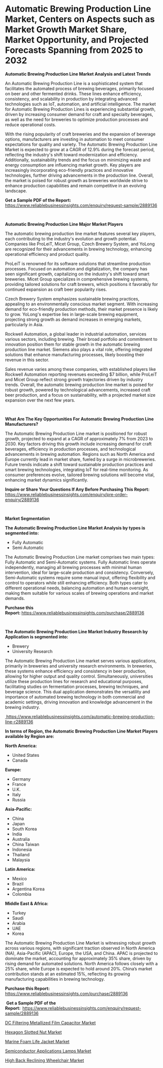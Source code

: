 <p><h1>Automatic Brewing Production Line Market, Centers on Aspects such as Market Growth Market Share, Market Opportunity, and Projected Forecasts Spanning from 2025 to 2032</h1></p><p><strong>Automatic Brewing Production Line Market Analysis and Latest Trends</strong></p>
<p><p>An Automatic Brewing Production Line is a sophisticated system that facilitates the automated process of brewing beverages, primarily focused on beer and other fermented drinks. These lines enhance efficiency, consistency, and scalability in production by integrating advanced technologies such as IoT, automation, and artificial intelligence. The market for Automatic Brewing Production Lines is experiencing substantial growth, driven by increasing consumer demand for craft and specialty beverages, as well as the need for breweries to optimize production processes and reduce operational costs.</p><p>With the rising popularity of craft breweries and the expansion of beverage options, manufacturers are investing in automation to meet consumer expectations for quality and variety. The Automatic Brewing Production Line Market is expected to grow at a CAGR of 12.9% during the forecast period, reflecting the industry's shift toward modernization and efficiency. Additionally, sustainability trends and the focus on minimizing waste and energy consumption are influencing market growth. Key players are increasingly incorporating eco-friendly practices and innovative technologies, further driving advancements in the production line. Overall, the market is poised for robust growth as breweries worldwide strive to enhance production capabilities and remain competitive in an evolving landscape.</p></p>
<p><strong>Get a Sample PDF of the Report:&nbsp;</strong> <a href="https://www.reliablebusinessinsights.com/enquiry/request-sample/2889136?utm_campaign=1113&utm_medium=2&utm_source=Github&utm_content=ia&utm_term=14032025&utm_id=automatic-brewing-production-line">https://www.reliablebusinessinsights.com/enquiry/request-sample/2889136</a></p>
<p>&nbsp;</p>
<p><strong>Automatic Brewing Production Line Major Market Players</strong></p>
<p><p>The automatic brewing production line market features several key players, each contributing to the industry's evolution and growth potential. Companies like ProLeiT, Micet Group, Czech Brewery System, and YoLong are recognized for their advancements in brewing technology, enhancing operational efficiency and product quality.</p><p>ProLeiT is renowned for its software solutions that streamline production processes. Focused on automation and digitalization, the company has seen significant growth, capitalizing on the industry's shift toward smart breweries. Micet Group specializes in comprehensive brewing systems, providing tailored solutions for craft brewers, which positions it favorably for continued expansion as craft beer popularity rises.</p><p>Czech Brewery System emphasizes sustainable brewing practices, appealing to an environmentally conscious market segment. With increasing demand for eco-friendly production methods, their market presence is likely to grow. YoLong's expertise lies in large-scale brewing equipment, projecting strong growth as demand increases in emerging markets, particularly in Asia.</p><p>Rockwell Automation, a global leader in industrial automation, services various sectors, including brewing. Their broad portfolio and commitment to innovation position them for stable growth in the automatic brewing production line market. Siemens also plays a vital role, offering integrated solutions that enhance manufacturing processes, likely boosting their revenue in this sector.</p><p>Sales revenue varies among these companies, with established players like Rockwell Automation reporting revenues exceeding $7 billion, while ProLeiT and Micet Group reflect strong growth trajectories driven by industry trends. Overall, the automatic brewing production line market is poised for robust growth, powered by technological advancements, increased craft beer production, and a focus on sustainability, with a projected market size expansion over the next few years.</p></p>
<p>&nbsp;</p>
<p><strong>What Are The Key Opportunities For Automatic Brewing Production Line Manufacturers?</strong></p>
<p><p>The Automatic Brewing Production Line market is positioned for robust growth, projected to expand at a CAGR of approximately 7% from 2023 to 2030. Key factors driving this growth include increasing demand for craft beverages, efficiency in production processes, and technological advancements in brewing automation. Regions such as North America and Europe currently lead in market share, fueled by a surge in microbreweries. Future trends indicate a shift toward sustainable production practices and smart brewing technologies, integrating IoT for real-time monitoring. As consumer preferences evolve, tailored brewing solutions will become vital, enhancing market dynamics significantly.</p></p>
<p><strong>Inquire or Share Your Questions If Any Before Purchasing This Report:</strong> <a href="https://www.reliablebusinessinsights.com/enquiry/pre-order-enquiry/2889136?utm_campaign=1113&utm_medium=2&utm_source=Github&utm_content=ia&utm_term=14032025&utm_id=automatic-brewing-production-line">https://www.reliablebusinessinsights.com/enquiry/pre-order-enquiry/2889136</a></p>
<p>&nbsp;</p>
<p><strong>Market Segmentation</strong></p>
<p><strong>The Automatic Brewing Production Line Market Analysis by types is segmented into:</strong></p>
<p><ul><li>Fully Automatic</li><li>Semi Automatic</li></ul></p>
<p><p>The Automatic Brewing Production Line market comprises two main types: Fully Automatic and Semi-Automatic systems. Fully Automatic lines operate independently, managing all brewing processes with minimal human intervention, ideal for large-scale production and consistency. Conversely, Semi-Automatic systems require some manual input, offering flexibility and control to operators while still enhancing efficiency. Both types cater to different operational needs, balancing automation and human oversight, making them suitable for various scales of brewing operations and market demands.</p></p>
<p><strong>Purchase this Report:&nbsp;</strong><a href="https://www.reliablebusinessinsights.com/purchase/2889136?utm_campaign=1113&utm_medium=2&utm_source=Github&utm_content=ia&utm_term=14032025&utm_id=automatic-brewing-production-line">https://www.reliablebusinessinsights.com/purchase/2889136</a></p>
<p>&nbsp;</p>
<p><strong>The Automatic Brewing Production Line Market Industry Research by Application is segmented into:</strong></p>
<p><ul><li>Brewery</li><li>University Research</li></ul></p>
<p><p>The Automatic Brewing Production Line market serves various applications, primarily in breweries and university research environments. In breweries, these systems enhance efficiency and consistency in beer production, allowing for higher output and quality control. Simultaneously, universities utilize these production lines for research and educational purposes, facilitating studies on fermentation processes, brewing techniques, and beverage science. This dual application demonstrates the versatility and importance of automated brewing technology in both commercial and academic settings, driving innovation and knowledge advancement in the brewing industry.</p></p>
<p><a href="https://www.reliablebusinessinsights.com/automatic-brewing-production-line-r2889136?utm_campaign=1113&utm_medium=2&utm_source=Github&utm_content=ia&utm_term=14032025&utm_id=automatic-brewing-production-line">&nbsp;https://www.reliablebusinessinsights.com/automatic-brewing-production-line-r2889136</a></p>
<p><strong>In terms of Region, the Automatic Brewing Production Line Market Players available by Region are:</strong></p>
<p>
    <p> <strong> North America: </strong>
        <ul>
            <li>United States</li>
            <li>Canada</li>
        </ul>
        </p> 
    <p> <strong> Europe: </strong>
        <ul>
            <li>Germany</li>
            <li>France</li>
            <li>U.K.</li>
            <li>Italy</li>
            <li>Russia</li>
        </ul>
        </p> 
    <p> <strong> Asia-Pacific: </strong>
        <ul>
            <li>China</li>
            <li>Japan</li>
            <li>South Korea</li>
            <li>India</li>
            <li>Australia</li>
            <li>China Taiwan</li>
            <li>Indonesia</li>
            <li>Thailand</li>
            <li>Malaysia</li>
        </ul>
        </p> 
    <p> <strong> Latin America: </strong>
        <ul>
            <li>Mexico</li>
            <li>Brazil</li>
            <li>Argentina Korea</li>
            <li>Colombia</li>
        </ul>
        </p> 
    <p> <strong> Middle East & Africa: </strong>
        <ul>
            <li>Turkey</li>
            <li>Saudi</li>
            <li>Arabia</li>
            <li>UAE</li>
            <li>Korea</li>
        </ul>
    </p>
    </p>
<p><p>The Automatic Brewing Production Line Market is witnessing robust growth across various regions, with significant traction observed in North America (NA), Asia-Pacific (APAC), Europe, the USA, and China. APAC is projected to dominate the market, accounting for approximately 35% share, driven by rising demand for automated solutions. North America follows closely with a 25% share, while Europe is expected to hold around 20%. China’s market contribution stands at an estimated 15%, reflecting its growing manufacturing capabilities in brewing technology.</p></p>
<p><strong>Purchase this Report: </strong><a href="https://www.reliablebusinessinsights.com/purchase/2889136?utm_campaign=1113&utm_medium=2&utm_source=Github&utm_content=ia&utm_term=14032025&utm_id=automatic-brewing-production-line">https://www.reliablebusinessinsights.com/purchase/2889136</a></p>
<p>&nbsp;<strong>Get a Sample PDF of the Report:&nbsp;&nbsp;</strong><a href="https://www.reliablebusinessinsights.com/enquiry/request-sample/2889136?utm_campaign=1113&utm_medium=2&utm_source=Github&utm_content=ia&utm_term=14032025&utm_id=automatic-brewing-production-line">https://www.reliablebusinessinsights.com/enquiry/request-sample/2889136</a></p>
<p><strong></strong></p>
<p><p><a href="https://github.com/safurdorthu8/Market-Research-Report-List-1/blob/main/dc-filtering-metallized-film-capacitor-market.md?utm_campaign=1113&utm_medium=2&utm_source=Github&utm_content=ia&utm_term=14032025&utm_id=automatic-brewing-production-line">DC Filtering Metallized Film Capacitor Market</a></p><p><a href="https://github.com/achilekirwan/Market-Research-Report-List-1/blob/main/hexagon-slotted-nut-market.md?utm_campaign=1113&utm_medium=2&utm_source=Github&utm_content=ia&utm_term=14032025&utm_id=automatic-brewing-production-line">Hexagon Slotted Nut Market</a></p><p><a href="https://github.com/bettysbozer/Market-Research-Report-List-1/blob/main/marine-foam-life-jacket-market.md?utm_campaign=1113&utm_medium=2&utm_source=Github&utm_content=ia&utm_term=14032025&utm_id=automatic-brewing-production-line">Marine Foam Life Jacket Market</a></p><p><a href="https://github.com/yosenadhler/Market-Research-Report-List-1/blob/main/semiconductor-applications-lamps-market.md?utm_campaign=1113&utm_medium=2&utm_source=Github&utm_content=ia&utm_term=14032025&utm_id=automatic-brewing-production-line">Semiconductor Applications Lamps Market</a></p><p><a href="https://github.com/artussavasrv/Market-Research-Report-List-1/blob/main/high-back-reclining-wheelchair-market.md?utm_campaign=1113&utm_medium=2&utm_source=Github&utm_content=ia&utm_term=14032025&utm_id=automatic-brewing-production-line">High Back Reclining Wheelchair Market</a></p></p>